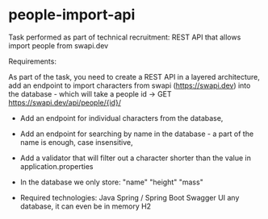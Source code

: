 # people-import-api
Task performed as part of technical recruitment: REST API that allows import people from swapi.dev

Requirements:

As part of the task, you need to create a REST API in a layered architecture,
add an endpoint to import characters from swapi (https://swapi.dev) into the database - which will take a people id -> GET https://swapi.dev/api/people/{id}/

- Add an endpoint for individual characters from the database,
- Add an endpoint for searching by name in the database - a part of the name is enough, case insensitive,
- Add a validator that will filter out a character shorter than the value in application.properties

- In the database we only store:
"name"
"height"
"mass"

- Required technologies:
Java
Spring / Spring Boot
Swagger UI
any database, it can even be in memory H2
